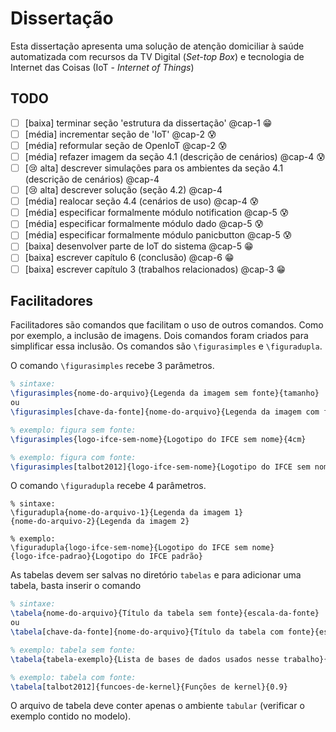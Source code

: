 # Dissertação 

Esta dissertação apresenta uma solução de atenção domiciliar à saúde 
automatizada com recursos da TV Digital (*Set-top Box*) e tecnologia
de Internet das Coisas (IoT - *Internet of Things*)

## TODO

- [ ] [baixa] terminar seção 'estrutura da dissertação' @cap-1 :grin: 
- [ ] [média] incrementar seção de 'IoT' @cap-2 :cold_sweat: 
- [ ] [média] reformular seção de OpenIoT @cap-2 :cold_sweat: 
- [ ] [média] refazer imagem da seção 4.1 (descrição de cenários) @cap-4 :cold_sweat: 
- [ ] [:cry: alta] descrever simulações para os ambientes da seção 4.1 (descrição de cenários) @cap-4
- [ ] [:cry: alta] descrever solução (seção 4.2) @cap-4
- [ ] [média] realocar seção 4.4 (cenários de uso) @cap-4 :cold_sweat: 
- [ ] [média] especificar formalmente módulo notification @cap-5 :cold_sweat: 
- [ ] [média] especificar formalmente módulo dado @cap-5 :cold_sweat: 
- [ ] [média] especificar formalmente módulo panicbutton @cap-5 :cold_sweat: 
- [ ] [baixa] desenvolver parte de IoT do sistema @cap-5 :grin: 
- [ ] [baixa] escrever capítulo 6 (conclusão) @cap-6 :grin: 
- [ ] [baixa] escrever capítulo 3 (trabalhos relacionados) @cap-3 :grin: 

## Facilitadores

Facilitadores são comandos que facilitam o uso de outros comandos. Como por exemplo, a inclusão de imagens. Dois comandos foram criados para simplificar essa inclusão. Os comandos são
`\figurasimples` e `\figuradupla`.

O comando `\figurasimples` recebe 3 parâmetros. 

```latex
% sintaxe:
\figurasimples{nome-do-arquivo}{Legenda da imagem sem fonte}{tamanho}
ou
\figurasimples[chave-da-fonte]{nome-do-arquivo}{Legenda da imagem com fonte}{tamanho}

% exemplo: figura sem fonte:
\figurasimples{logo-ifce-sem-nome}{Logotipo do IFCE sem nome}{4cm}

% exemplo: figura com fonte:
\figurasimples[talbot2012]{logo-ifce-sem-nome}{Logotipo do IFCE sem nome}{4cm}
```

O comando `\figuradupla` recebe 4 parâmetros.
```
% sintaxe:
\figuradupla{nome-do-arquivo-1}{Legenda da imagem 1}
{nome-do-arquivo-2}{Legenda da imagem 2}

% exemplo:
\figuradupla{logo-ifce-sem-nome}{Logotipo do IFCE sem nome}
{logo-ifce-padrao}{Logotipo do IFCE padrão}
```

As tabelas devem ser salvas no diretório `tabelas` e para adicionar uma tabela, basta inserir o comando 
```latex
% sintaxe:
\tabela{nome-do-arquivo}{Título da tabela sem fonte}{escala-da-fonte}
ou
\tabela[chave-da-fonte]{nome-do-arquivo}{Título da tabela com fonte}{escala-da-fonte}

% exemplo: tabela sem fonte:
\tabela{tabela-exemplo}{Lista de bases de dados usados nesse trabalho}{1}

% exemplo: tabela com fonte:
\tabela[talbot2012]{funcoes-de-kernel}{Funções de kernel}{0.9}
```
O arquivo de tabela deve conter apenas o ambiente `tabular` (verificar o exemplo contido no modelo).
